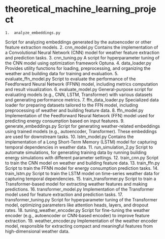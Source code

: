 # theoretical_machine_learning_project
	1.	analyze_embeddings.py
Script for analyzing embeddings generated by the autoencoder or other feature extraction models.
	2.	cnn_model.py
Contains the implementation of a Convolutional Neural Network (CNN) model for weather feature extraction and prediction tasks.
	3.	cnn_tuning.py
A script for hyperparameter tuning of the CNN model using optimization framework Optuna.
	4.	data_loader.py
Provides utility functions for loading, preprocessing, and organizing the weather and building data for training and evaluation.
	5.	evaluate_ffn_model.py
Script to evaluate the performance of the Feedforward Neural Network (FFNN) model, including metrics computation and result visualization.
	6.	evaluate_model.py
General-purpose script for evaluating models (e.g., CNN, LSTM, Transformer) with various datasets and generating performance metrics.
	7.	ffn_data_loader.py
Specialized data loader for preparing datasets tailored to the FFN model, including preprocessing of weather and building feature data.
	8.	ffn_model.py
Implementation of the Feedforward Neural Network (FFN) model used for predicting energy consumption based on input features.
	9.	generate_embeddings.py
Script for generating weather-related embeddings using trained models (e.g., autoencoder, Transformer). These embeddings are used for downstream tasks.
	10.	lstm_model.py
Contains the implementation of a Long Short-Term Memory (LSTM) model for capturing temporal dependencies in weather data.
	11.	run_simulation_2.py
Script to automate simulations, for generating training data by running building energy simulations with different parameter settings.
	12.	train_cnn.py
Script to train the CNN model on weather and building feature data.
	13.	train_ffn.py
Script to train the FFNN model for energy consumption prediction tasks.
	14.	train_lstm.py
Script to train the LSTM model on time-series weather data for capturing temporal dependencies.
	15.	train_transformer.py
Script to train a Transformer-based model for extracting weather features and making predictions.
	16.	transformer_model.py
Implementation of the Transformer model used for feature extraction and prediction tasks.
	17.	transformer_tuning.py
Script for hyperparameter tuning of the Transformer model, optimizing parameters like attention heads, layers, and dropout rates.
	18.	tuning_weather_encoder.py
Script for fine-tuning the weather encoder (e.g., autoencoder or CNN-based encoder) to improve feature extraction.
	19.	weather_encoder.py
Implementation of the weather encoder model, responsible for extracting compact and meaningful features from high-dimensional weather data.
